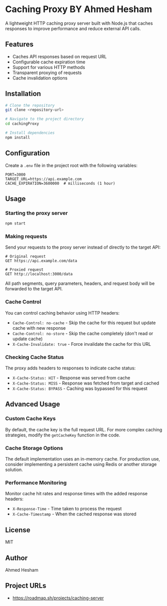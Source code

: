 # Caching Proxy BY Ahmed Hesham

A lightweight HTTP caching proxy server built with Node.js that caches responses to improve performance and reduce external API calls.

## Features

- Caches API responses based on request URL
- Configurable cache expiration time
- Support for various HTTP methods
- Transparent proxying of requests
- Cache invalidation options

## Installation

```bash
# Clone the repository
git clone <repository-url>

# Navigate to the project directory
cd cachingProxy

# Install dependencies
npm install
```

## Configuration

Create a `.env` file in the project root with the following variables:

```
PORT=3000
TARGET_URL=https://api.example.com
CACHE_EXPIRATION=3600000  # milliseconds (1 hour)
```

## Usage

### Starting the proxy server

```bash
npm start
```

### Making requests

Send your requests to the proxy server instead of directly to the target API:

```
# Original request
GET https://api.example.com/data

# Proxied request
GET http://localhost:3000/data
```

All path segments, query parameters, headers, and request body will be forwarded to the target API.

### Cache Control

You can control caching behavior using HTTP headers:

- `Cache-Control: no-cache` - Skip the cache for this request but update cache with new response
- `Cache-Control: no-store` - Skip the cache completely (don't read or update cache)
- `X-Cache-Invalidate: true` - Force invalidate the cache for this URL

### Checking Cache Status

The proxy adds headers to responses to indicate cache status:

- `X-Cache-Status: HIT` - Response was served from cache
- `X-Cache-Status: MISS` - Response was fetched from target and cached
- `X-Cache-Status: BYPASS` - Caching was bypassed for this request

## Advanced Usage

### Custom Cache Keys

By default, the cache key is the full request URL. For more complex caching strategies, modify the `getCacheKey` function in the code.

### Cache Storage Options

The default implementation uses an in-memory cache. For production use, consider implementing a persistent cache using Redis or another storage solution.

### Performance Monitoring

Monitor cache hit rates and response times with the added response headers:

- `X-Response-Time` - Time taken to process the request
- `X-Cache-Timestamp` - When the cached response was stored

## License

MIT

## Author
Ahmed Hesham

## Project URLs
- https://roadmap.sh/projects/caching-server
